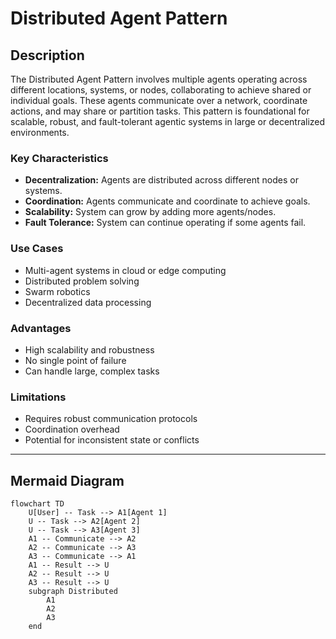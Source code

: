 # Distributed Agent Pattern

## Description

The Distributed Agent Pattern involves multiple agents operating across different locations, systems, or nodes, collaborating to achieve shared or individual goals. These agents communicate over a network, coordinate actions, and may share or partition tasks. This pattern is foundational for scalable, robust, and fault-tolerant agentic systems in large or decentralized environments.

### Key Characteristics

- **Decentralization:** Agents are distributed across different nodes or systems.
- **Coordination:** Agents communicate and coordinate to achieve goals.
- **Scalability:** System can grow by adding more agents/nodes.
- **Fault Tolerance:** System can continue operating if some agents fail.

### Use Cases

- Multi-agent systems in cloud or edge computing
- Distributed problem solving
- Swarm robotics
- Decentralized data processing

### Advantages

- High scalability and robustness
- No single point of failure
- Can handle large, complex tasks

### Limitations

- Requires robust communication protocols
- Coordination overhead
- Potential for inconsistent state or conflicts

---

## Mermaid Diagram

```mermaid
flowchart TD
    U[User] -- Task --> A1[Agent 1]
    U -- Task --> A2[Agent 2]
    U -- Task --> A3[Agent 3]
    A1 -- Communicate --> A2
    A2 -- Communicate --> A3
    A3 -- Communicate --> A1
    A1 -- Result --> U
    A2 -- Result --> U
    A3 -- Result --> U
    subgraph Distributed
        A1
        A2
        A3
    end
```
